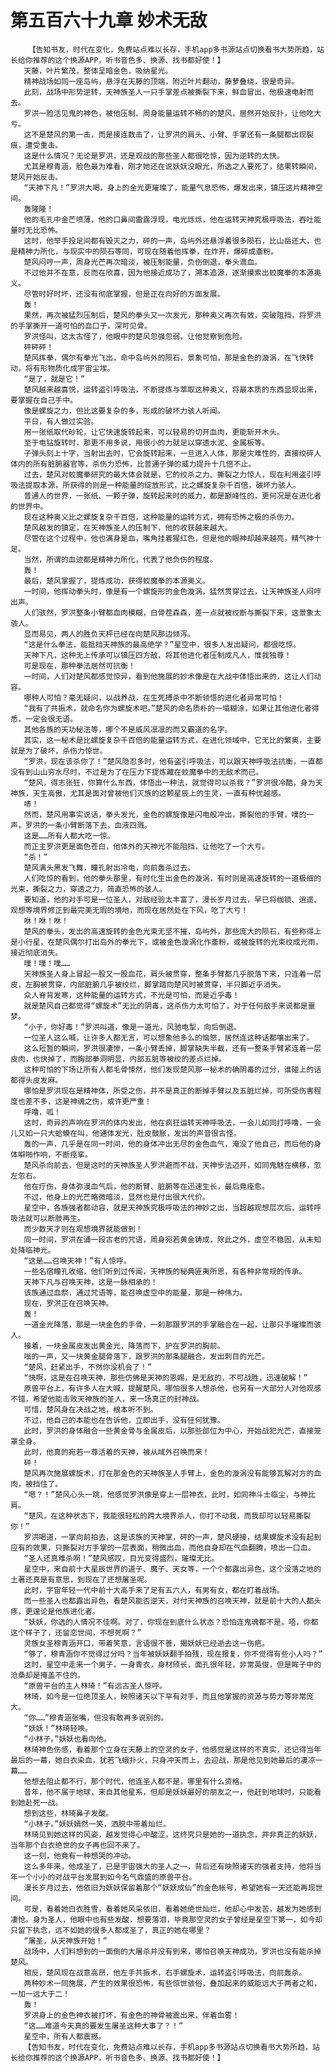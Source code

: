# 第五百六十九章 妙术无敌
        【告知书友，时代在变化，免费站点难以长存，手机app多书源站点切换看书大势所趋，站长给你推荐的这个换源APP，听书音色多、换源、找书都好使！】
       天藤，叶片繁茂，整体呈暗金色，吸纳星光。
       精神战场如同一座岛屿，悬浮在天藤的顶端，附近叶片翻动，藤萝叠绕，很是奇异。
       此刻，战场中形势逆转，天神族圣人一只手掌差点被撕裂下来，鲜血冒出，他极速电射而去。
       罗洪一脸活见鬼的神色，被他压制、周身能量运转不畅的的楚风，居然开始反扑，让他吃大亏。
       这不是楚风的第一击，而是接连数击了，让罗洪的肩头、小臂、手掌还有一条腿都出现裂痕，遭受重击。
       这是什么情况？无论是罗洪，还是观战的那些圣人都很吃惊，因为逆转的太快。
       尤其是穆青涵，脸色最为难看，刚才她还在说妖妖没眼光，所选之人要死了，结果转瞬间，楚风开始反击。
       “天神下凡！”罗洪大喝，身上的金光更璀璨了，能量气息恐怖，爆发出来，镇压这片精神空间。
       轰隆隆！
       他的毛孔中金芒喷薄，他的口鼻间雷霆浮现，电光烁烁，他在运转天神究极呼吸法，吞吐能量时无比恐怖。
       这时，他举手投足间都有毁灭之力，砰的一声，岛屿外还悬浮着很多陨石，比山岳还大，也是精神力所化，与现实中的陨石等同，可现在随着他挥拳，在炸开，爆碎成齑粉。
       楚风闷哼一声，周身光芒再次暗淡，被压制能量，负伤倒退，拳头滴血。
       不过他并不在意，反而在欣喜，因为他接近成功了，溯本追源，逐渐摸索出蛟魔拳的本源奥义。
       尽管时好时坏，还没有彻底掌握，但是正在向好的方面发展。
       轰！
       果然，再次被猛烈压制后，楚风的拳头又一次发光，那种奥义再次有效，突破阻挡，将罗洪的手掌撕开一道可怕的血口子，深可见骨。
       罗洪怪叫，这太古怪了，他眼中的楚风忽强忽弱，让他觉察到危险。
       砰砰砰！
       楚风挥拳，偶尔有拳光飞出，命中岛屿外的陨石，景象可怕，那是金色的漩涡，在飞快转动，将有形物质化成宇宙尘埃。
       “是了，就是它！”
       楚风越来越喜悦，运转盗引呼吸法，不断提炼与萃取这种奥义，将最本质的东西显现出来，要掌握在自己手中。
       像是螺旋之力，但比这要复杂的多，形成的破坏力骇人听闻。
       平日，有人做过实验。
       用一张纸取代砂轮，让它快速旋转起来，可以轻易的切开血肉，更能斩开木头。
       至于电钻旋转时，那更不用多说，用很小的力就足以穿透水泥、金属板等。
       子弹头刻上十字，当射出去时，它会旋转起来，一旦进入人体，那是灾难性的，直接绞碎人体内的所有脏腑器官等，杀伤力恐怖，比普通子弹的威力提升十几倍不止。
       过去，楚风对蛟魔拳研究的最大体会就是，它的绞杀之力、撕裂之力惊人，现在利用盗引呼吸法提取本源，所获得的则是一种能量的绽放形式，比之螺旋复杂千百倍，破坏力骇人。
       普通人的世界，一张纸、一颗子弹，旋转起来时的威力，都是巅峰性的，更何况是在进化者的世界中。
       现在这种奥义比之螺旋复杂千百倍，这种能量的运转方式，拥有恐怖之极的杀伤力。
       楚风越发的镇定，在天神族圣人的压制下，他的收获越来越大。
       尽管在这个过程中，他也满身是血，嘴角挂着猩红色，但是他的眼神却越来越亮，精气神十足。
       当然，所谓的血迹都是精神力所化，代表了他负伤的程度。
       轰！
       最后，楚风掌握了，提炼成功，获得蛟魔拳的本源奥义。
       一时间，他挥动拳头时，像是有一个螺旋形的金色漩涡，猛然贯穿过去，让天神族圣人闷哼出声。
       人们骇然，罗洪整条小臂都血肉模糊，白骨茬森森，差一点就被绞断与撕裂下来，这景象太骇人。
       显而易见，两人的胜负天枰已经在向楚风那边倾泻。
       “这是什么拳法，能抵挡天神族的最高绝学？”星空中，很多人发出疑问，都很吃惊。
       天神下凡，这种无上传承可以镇压四方敌，将其他进化者压制成凡人，惟我独尊！
       可是现在，那种拳法居然可抗衡！
       一时间，人们对楚风都感觉惊异，看到他施展的妙术像是在大战中体悟出来的，这让人们动容。
       哪种人可怕？毫无疑问，以战养战，在生死搏杀中不断领悟的进化者异常可怕！
       “我有了共振术，就命名你为螺旋术吧。”楚风的命名质朴的一塌糊涂，如果让其他进化者得悉，一定会很无语。
       其他各族的天功秘法等，哪个不是威风凛凛的而又霸道的名字。
       其实，这一秘术是比螺旋复杂千百倍的能量运转方式，在进化领域中，它无比的繁奥，主要就是为了破坏，杀伤力惊世。
       “罗洪，现在该杀你了！”楚风隐忍多时，他有盗引呼吸法，可以跟天神呼吸法抗衡，一直都没有到山山穷水尽时，不过是为了在压力下提炼藏在蛟魔拳中的无敌术而已。
       “楚风，得志张狂，你算什么东西，体悟出一种法，就觉得可以杀我？”罗洪很冷酷，身为天神族，天生高傲，尤其是面对曾被他们灭族的这颗星辰上的生灵，一直有种优越感。
       哧！
       然而，楚风用事实说话，拳头发光，金色的螺旋像是闪电般冲出，撕裂他的手臂，噗的一声，罗洪的一条小臂断落下去，血液四溅。
       这是……所有人都大吃一惊。
       而正主罗洪更是面色苍白，他体外的天神光不能阻挡，让他吃了一个大亏。
       “杀！”
       楚风满头黑发飞舞，瞳孔射出冷电，向前轰杀过去。
       人们吃惊的看到，他的拳头那里，有时化生出金色的漩涡，有时则是高速旋转的一道极细的光束，撕裂之力，穿透之力，简直恐怖的骇人。
       要知道，他的对手可是一位圣人，对敌经验太丰富了，漫长岁月过去，早已将枷锁、逍遥、观想等境界修正到最完美无瑕的境地，而现在居然处在下风，吃了大亏！
       咻！咻！咻！
       楚风的拳头，发出的高速旋转的金色光束无坚不摧，岛屿外，那些庞大的陨石，有些称得上是小行星，在楚风偶尔打出岛外的拳光下，或被金色漩涡化作齑粉，或被旋转的光束绞成光雨，接近彻底消失。
       噗！噗！噗……
       天神族圣人身上冒起一股又一股血花，肩头被贯穿，整条手臂都几乎脱落下来，只连着一层皮，左胸被贯穿，内部脏腑几乎被绞烂，脚掌踏向楚风时被贯穿，半只脚近乎消失。
       众人脊背发寒，这种能量的运转方式，不光是可怕，而是近乎毒！
       就是楚风自己都觉得“螺旋术”无比的阴毒，这杀伤力太可怕了，对于任何敌手来说都是噩梦。
       “小子，你好毒！”罗洪叫道，像是一道光，风驰电掣，向后倒退。
       一位圣人这么喊，让许多人都无言，可以想象他多么的恼怒，居然连这种话都嚷出来了。
       这么短暂的瞬间，罗洪很凄惨，一条小臂丢掉，脚掌缺失半截，还有一整条手臂紧连着一层皮肉，也快掉了，而胸部拳洞明显，内部五脏等被绞的差点烂掉。
       这种可怕的下场让所有人都毛骨悚然，他们发现楚风那一秘术的确阴毒的过分，谁碰上的话都得头皮发麻。
       哪怕是罗洪现在是精神体，所受之伤，并不是真正的断掉手臂以及五脏烂掉，可所受伤害程度也差不多，这是神魂之伤，或许更严重！
       呼噜，呱！
       这时，奇异的声响在罗洪的体内发出，他在疯狂运转天神呼吸法，一会儿如同打呼噜，一会儿又如一只大蛤蟆在叫，他通体发光，肚皮鼓胀，发出的声音很古怪。
       轰的一声，几乎是在同一时间，他的身体冲出无尽的金色血气，淹没了他自己，而后他的身体噼啪作响，不断痉挛。
       楚风杀向前去，但是这时的天神族圣人罗洪避而不战，天神步法迈开，如同鬼魅在横移，忽左忽右。
       他在疗伤，身体弥漫血气后，他的断臂、脏腑等在迅速生长，最后竟痊愈。
       不过，他身上的光芒略微暗淡，显然也是付出很大代价。
       星空中，各族强者都动容，就是天神族究极呼吸法的神妙之出，当超越观想层次后，运转呼吸法就可以断肢再生。
       而少数天才则在观想境界就能做到！
       同一时间，罗洪在诵一段古老的咒语，周身宛若黄金铸成，除此之外，虚空不稳固，从未知处降临神光。
       “这是……召唤天神！”有人惊呼。
       一些名宿瞳孔收缩，他们听到过传闻，天神族的秘典匪夷所思，有各种非常规的传承。
       天神下凡与召唤天神，这是一脉相承的！
       该族通过血祭，通过咒语等，能召唤虚空中的能量，那是一种伟力。
       现在，罗洪正在召唤天神。
       轰！
       一道金光降落，那是一块金色的手骨，一刹那跟罗洪的手掌融合在一起，让那只手璀璨而骇人。
       接着，一块金属皮发出黄金光，降落而下，护在罗洪的胸前。
       嗡的一声，又一块黄金腿骨落下，跟罗洪的那条腿融合，发出刺目的光芒。
       “楚风，赶紧出手，不然你没机会了！”
       “快啊，这是在召唤天神，那些仿佛是天神的恩赐，是无敌的，不可战胜，迅速破解！”
       原兽平台上，有许多人在大喊，提醒楚风，哪怕很多人想杀他，也另有一大部分人对他观感不错，希望他能击败天神族的圣人，来一场真正的封神战。
       可惜，楚风身在决战之地，根本听不到。
       不过，他自己的本能也在告诉他，立即出手，没有任何犹豫。
       此时，罗洪的身体融合一些黄金骨与金属皮后，以那些部位为中心，开始战犯光芒，直接笼罩全身。
       此时，他真的宛若一尊活着的天神，被从域外召唤而来！
       砰！
       楚风再次施展螺旋术，打在那金色的天神族圣人手臂上，金色的漩涡没有能够瓦解对方的血肉，被挡住了。
       “嗯？！”楚风心头一跳，他感觉罗洪像是穿上一层神衣，此时，如同神斗士临尘，与神比肩。
       “楚风，在这种状态下，我能很轻松的跨大境界杀人，你打不动我，而我却可以轻易撕裂你！”
       罗洪喝道，一掌向前拍去，这是该族的天神掌，砰的一声，楚风硬接，结果螺旋术没有起到应有的效果，只撕裂对方手掌的一层表面，稍微出血，而他自身却在气血翻腾，喷出一口血。
       “圣人还真难杀啊！”楚风感叹，目光变得盛烈，璀璨无比。
       星空中，来自前十大星辰世界的道子、魔子、天女等，一个个都露出异色，这个没落之地的土著还真是有意思，到现在了还想屠圣呢。
       此时，宇宙年轻一代中前十大高手来了足有五六人，有男有女，都在盯着战场。
       而一些圣人也都露出异色，看楚风能否逆天，对付天神族的召唤天神，就是前十大的人都头疼，更遑论是他族进化者。
       “妖妖，你选的人情况不佳啊。对了，你现在到底什么状态？恐怕连鬼魂都不是。唔，你都这个样子了，还留恋世间，不想死啊？”
       灵族女圣穆青涵开口，带着笑意，言语很不善，揭妖妖已经逝去这一伤疤。
       “够了，穆青涵你不觉得过分吗？当年被妖妖翻手拍残，现在报复，你不觉得有些小人吗？”
       这时，星空中走来一个男子，一身青衣，身材颀长，面孔很年轻，非常英俊，但是眸子中的沧桑却是掩盖不住的。
       “原兽平台的主人林琦！”有远古圣人惊呼。
       林琦，如今是一位绝顶圣人，映照诸天以下罕有对手，而且他掌握的资源与势力等非常庞大。
       “你……”穆青涵张嘴，但没有敢再多说别的。
       “妖妖！”林琦轻唤。
       “小林子。”妖妖也看向他。
       林琦神色伤感，看着那个立身在天藤上的空灵的女子，他感觉是这样的不真实，还记得当年最后的一幕，她白衣染血，犹若飞蛾扑火，只身冲天而上，去迎战，那是他见到她最后的凄凉一幕……
       他想去阻止都不行，那个时代，他连圣人都不是，哪里有什么资格。
       昔年，他不属于地球，来自其他星系，但却是妖妖最好的朋友之一，他赶到地球时，只能看到她赴死一战。
       想到这些，林琦鼻子发酸。
       “小林子。”妖妖嫣然一笑，洒脱中带着灿烂。
       林琦见到她这样的风姿，越发觉得心中酸涩，这终究只是她的一道执念，并非真正的妖妖，当年那个白衣绝世的女子再也回不来了。
       这一刻，他竟有一种想哭的冲动。
       这么多年来，他成圣了，已是宇宙强大的圣人之一，背后还有映照诸天的强者支持，他将当年一个小小的对战平台发展到如今名气鼎盛的原兽平台。
       漫长岁月过去，他依旧为妖妖保留着那个“妖妖成仙”的金色帐号，希望她有一天还能再现世间。
       可是，看着她白衣胜雪，看着她风采依旧，看着她绝世灿烂，他却心中发苦，越发为她感到凄怆。身为圣人，他眼中也有些发酸，想要落泪，毕竟那空灵的女子曾经是星空下第一，如今却只留下执念，远不如她的很多人都成圣了，真正的她在哪里？
       “屠圣，从天神族开始！”
       战场中，人们料想到的一面倒的大屠杀并没有到来，哪怕召唤天神成功，罗洪也没有能杀掉楚风。
       相反，楚风现在战意高昂，他左手共振术，右手螺旋术，运转盗引呼吸法，向前轰杀。
       两种妙术一同施展，产生的效果很恐怖，有些惊世骇俗，叠加起来的威能远大于两者之和，一加一远大于二！
       轰！
       罗洪身上的金色神衣被打坏，有金色的神骨被震出来，伴着血雾！
       “这……难道今天真的要发生屠圣这种大事了？！”
       星空中，所有人都震撼。
       【告知书友，时代在变化，免费站点难以长存，手机app多书源站点切换看书大势所趋，站长给你推荐的这个换源APP，听书音色多、换源、找书都好使！】